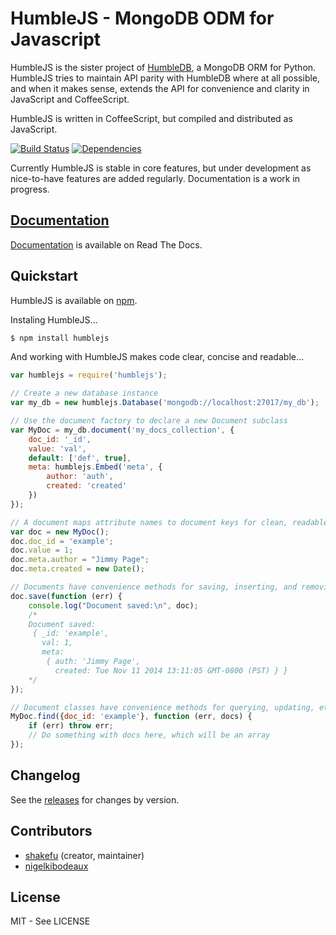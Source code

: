 # HumbleJS - MongoDB ODM for Javascript

HumbleJS is the sister project of [HumbleDB](http://humbledb.readthedocs.org/),
a MongoDB ORM for Python. HumbleJS tries to maintain API parity with HumbleDB
where at all possible, and when it makes sense, extends the API for convenience
and clarity in JavaScript and CoffeeScript.

HumbleJS is written in CoffeeScript, but compiled and distributed as
JavaScript.

[![Build Status](https://travis-ci.org/aboutdotme/humblejs.svg?branch=master)](https://travis-ci.org/aboutdotme/humblejs)
[![Dependencies](https://david-dm.org/aboutdotme/humblejs.svg)](https://david-dm.org/aboutdotme/humblejs)

Currently HumbleJS is stable in core features, but under development as
nice-to-have features are added regularly. Documentation is a work in progress.

## [Documentation](http://humblejs.readthedocs.org)

[Documentation](http://humblejs.readthedocs.org) is available on Read The Docs.

## Quickstart

HumbleJS is available on [npm](https://www.npmjs.org/package/humblejs).

Instaling HumbleJS...

```bash
$ npm install humblejs
```

And working with HumbleJS makes code clear, concise and readable...

```javascript
var humblejs = require('humblejs');

// Create a new database instance
var my_db = new humblejs.Database('mongodb://localhost:27017/my_db');

// Use the document factory to declare a new Document subclass
var MyDoc = my_db.document('my_docs_collection', {
    doc_id: '_id',
    value: 'val',
    default: ['def', true],
    meta: humblejs.Embed('meta', {
        author: 'auth',
        created: 'created'
    })
});

// A document maps attribute names to document keys for clean, readable code
var doc = new MyDoc();
doc.doc_id = 'example';
doc.value = 1;
doc.meta.author = "Jimmy Page";
doc.meta.created = new Date();

// Documents have convenience methods for saving, inserting, and removing
doc.save(function (err) {
    console.log("Document saved:\n", doc);
    /*
    Document saved:
     { _id: 'example',
       val: 1,
       meta:
        { auth: 'Jimmy Page',
          created: Tue Nov 11 2014 13:11:05 GMT-0800 (PST) } }
    */
});

// Document classes have convenience methods for querying, updating, etc.
MyDoc.find({doc_id: 'example'}, function (err, docs) {
    if (err) throw err;
    // Do something with docs here, which will be an array
});
```

## Changelog

See the [releases](/aboutdotme/humblejs/releases) for changes by version.

## Contributors

* [shakefu](https://github.com/shakefu>) (creator, maintainer)
* [nigelkibodeaux](https://github.com/nigelkibodeaux>)

## License

MIT - See LICENSE

